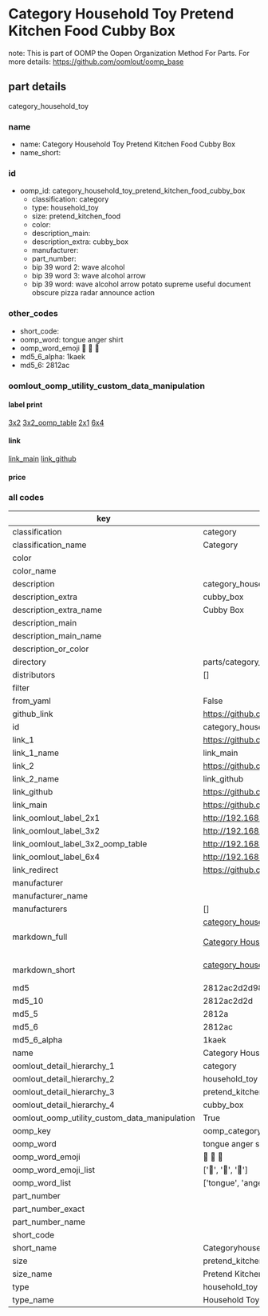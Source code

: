 # Category Household Toy Pretend Kitchen Food Cubby Box  

note: This is part of OOMP the Oopen Organization Method For Parts. For more details: https://github.com/oomlout/oomp_base

##  part details
  



category_household_toy



### name
* name: Category Household Toy Pretend Kitchen Food Cubby Box
* name_short: 
### id
* oomp_id: category_household_toy_pretend_kitchen_food_cubby_box
  * classification: category
  * type: household_toy
  * size: pretend_kitchen_food
  * color: 
  * description_main: 
  * description_extra: cubby_box
  * manufacturer: 
  * part_number: 
  * bip 39 word 2: wave alcohol
  * bip 39 word 3: wave alcohol arrow
  * bip 39 word: wave alcohol arrow potato supreme useful document obscure pizza radar announce action

### other_codes
* short_code: 
* oomp_word: tongue anger shirt
* oomp_word_emoji :tongue: :anger: :shirt:
* md5_6_alpha: 1kaek
* md5_6: 2812ac






### oomlout_oomp_utility_custom_data_manipulation
#### label print
[3x2](http://192.168.1.245:1112/?label=oomp%201kaek)
[3x2_oomp_table](http://192.168.1.108:1112/?label=oomp%201kaek)
[2x1](http://192.168.1.242:1112/?label=oomp%201kaek)
[6x4](http://192.168.1.55:1112/?label=oomp%201kaek)    

#### link

[link_main](https://github.com/oomlout/oomlout_oomp_version_1_messy/tree/main/parts/category_household_toy_pretend_kitchen_food_cubby_box) [link_github](https://github.com/oomlout/oomlout_oomp_version_1_messy/tree/main/parts/category_household_toy_pretend_kitchen_food_cubby_box)                             

#### price







### all codes 
| key | value |  
| --- | --- |  
| classification | category |  
| classification_name | Category |  
| color |  |  
| color_name |  |  
| description | category_household_toy |  
| description_extra | cubby_box |  
| description_extra_name | Cubby Box |  
| description_main |  |  
| description_main_name |  |  
| description_or_color |   |  
| directory | parts/category_household_toy_pretend_kitchen_food_cubby_box |  
| distributors | [] |  
| filter |  |  
| from_yaml | False |  
| github_link | https://github.com/oomlout/oomlout_oomp_part_src/tree/main/parts/category_household_toy_pretend_kitchen_food_cubby_box |  
| id | category_household_toy_pretend_kitchen_food_cubby_box |  
| link_1 | https://github.com/oomlout/oomlout_oomp_version_1_messy/tree/main/parts/category_household_toy_pretend_kitchen_food_cubby_box |  
| link_1_name | link_main |  
| link_2 | https://github.com/oomlout/oomlout_oomp_version_1_messy/tree/main/parts/category_household_toy_pretend_kitchen_food_cubby_box |  
| link_2_name | link_github |  
| link_github | https://github.com/oomlout/oomlout_oomp_version_1_messy/tree/main/parts/category_household_toy_pretend_kitchen_food_cubby_box |  
| link_main | https://github.com/oomlout/oomlout_oomp_version_1_messy/tree/main/parts/category_household_toy_pretend_kitchen_food_cubby_box |  
| link_oomlout_label_2x1 | http://192.168.1.242:1112/?label=oomp%201kaek |  
| link_oomlout_label_3x2 | http://192.168.1.245:1112/?label=oomp%201kaek |  
| link_oomlout_label_3x2_oomp_table | http://192.168.1.108:1112/?label=oomp%201kaek |  
| link_oomlout_label_6x4 | http://192.168.1.55:1112/?label=oomp%201kaek |  
| link_redirect | https://github.com/oomlout/oomlout_oomp_version_1_messy/tree/main/parts/category_household_toy_pretend_kitchen_food_cubby_box |  
| manufacturer |  |  
| manufacturer_name |  |  
| manufacturers | [] |  
| markdown_full | [category_household_toy_pretend_kitchen_food_cubby_box](none)<br>[](none)<br>[Category Household Toy Pretend Kitchen Food Cubby Box](none)<br><br> |  
| markdown_short | [category_household_toy_pretend_kitchen_food_cubby_box](none)<br><br> |  
| md5 | 2812ac2d2d98480fbfecfa8c194187bf |  
| md5_10 | 2812ac2d2d |  
| md5_5 | 2812a |  
| md5_6 | 2812ac |  
| md5_6_alpha | 1kaek |  
| name | Category Household Toy Pretend Kitchen Food Cubby Box |  
| oomlout_detail_hierarchy_1 | category |  
| oomlout_detail_hierarchy_2 | household_toy |  
| oomlout_detail_hierarchy_3 | pretend_kitchen_food |  
| oomlout_detail_hierarchy_4 | cubby_box |  
| oomlout_oomp_utility_custom_data_manipulation | True |  
| oomp_key | oomp_category_household_toy_pretend_kitchen_food_cubby_box |  
| oomp_word | tongue anger shirt |  
| oomp_word_emoji | :tongue: :anger: :shirt: |  
| oomp_word_emoji_list | [':tongue:', ':anger:', ':shirt:'] |  
| oomp_word_list | ['tongue', 'anger', 'shirt'] |  
| part_number |  |  
| part_number_exact |  |  
| part_number_name |  |  
| short_code |  |  
| short_name | Categoryhouseholdtoy |  
| size | pretend_kitchen_food |  
| size_name | Pretend Kitchen Food |  
| type | household_toy |  
| type_name | Household Toy |  
